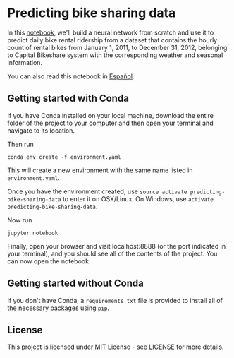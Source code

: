 # Predicting bike sharing data

In this [notebook](Notebook.ipynb), we'll build a neural network from scratch and use it to predict daily bike rental ridership from a dataset that contains the hourly count of rental bikes from January 1, 2011, to December 31, 2012, belonging to Capital Bikeshare system with the corresponding weather and seasonal information.

You can also read this notebook in [Español](Notebook_es.ipynb).


## Getting started with Conda
If you have Conda installed on your local machine, download the entire folder of the project to your computer and then open your terminal and navigate to its location.

Then run
```
conda env create -f environment.yaml
```

This will create a new environment with the same name listed in `environment.yaml`.

Once you have the environment created, use `source activate predicting-bike-sharing-data` to enter it on OSX/Linux. On Windows, use `activate predicting-bike-sharing-data`.

Now run
```
jupyter notebook
```

Finally, open your browser and visit localhost:8888 (or the port indicated in your terminal), and you should see all of the contents of the project. You can now open the notebook.


## Getting started without Conda
If you don't have Conda, a `requirements.txt` file is provided to install all of the necessary packages using `pip`.


## License
This project is licensed under MIT License - see [LICENSE](https://github.com/ferlopez94/predicting-bike-sharing-data/blob/master/LICENSE) for more details.

